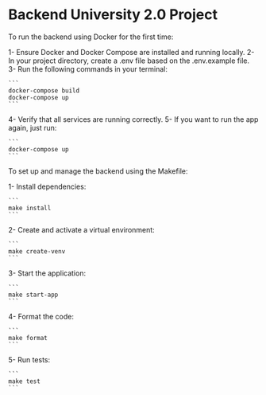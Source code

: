 # Backend University 2.0 Project

To run the backend using Docker for the first time:

1- Ensure Docker and Docker Compose are installed and running locally.
2- In your project directory, create a .env file based on the .env.example file.
3- Run the following commands in your terminal:

    ```
    docker-compose build
    docker-compose up
    ```

4- Verify that all services are running correctly.
5- If you want to run the app again, just run:

    ```
    docker-compose up
    ```

To set up and manage the backend using the Makefile:

1- Install dependencies:

    ```
    make install
    ```

2- Create and activate a virtual environment:

    ```
    make create-venv
    ```

3- Start the application:

    ```
    make start-app
    ```

4- Format the code:

    ```
    make format
    ```
5- Run tests:

    ```
    make test
    ```